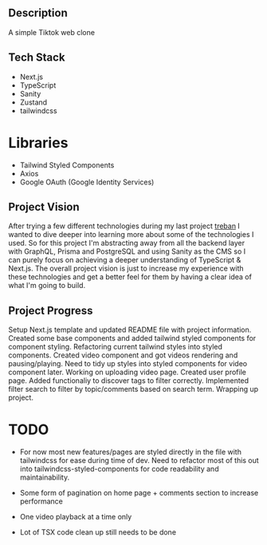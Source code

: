 ## Description

A simple Tiktok web clone

## Tech Stack

- Next.js
- TypeScript
- Sanity
- Zustand
- tailwindcss

# Libraries

- Tailwind Styled Components
- Axios
- Google OAuth (Google Identity Services)

## Project Vision

After trying a few different technologies during my last project [treban](https://github.com/Afanami/treban) I wanted to dive deeper into learning more about some of the technologies I used. So for this project I'm abstracting away from all the backend layer with GraphQL, Prisma and PostgreSQL and using Sanity as the CMS so I can purely focus on achieving a deeper understanding of TypeScript & Next.js. The overall project vision is just to increase my experience with these technologies and get a better feel for them by having a clear idea of what I'm going to build.

## Project Progress

Setup Next.js template and updated README file with project information. Created some base components and added tailwind styled components for component styling. Refactoring current tailwind styles into styled components. Created video component and got videos rendering and pausing/playing. Need to tidy up styles into styled components for video component later. Working on uploading video page. Created user profile page. Added functionaliy to discover tags to filter correctly. Implemented filter search to filter by topic/comments based on search term. Wrapping up project.

# TODO

- For now most new features/pages are styled directly in the file with tailwindcss for ease during time of dev. Need to refactor most of this out into tailwindcss-styled-components for code readability and maintainability.

- Some form of pagination on home page + comments section to increase performance

- One video playback at a time only

- Lot of TSX code clean up still needs to be done
